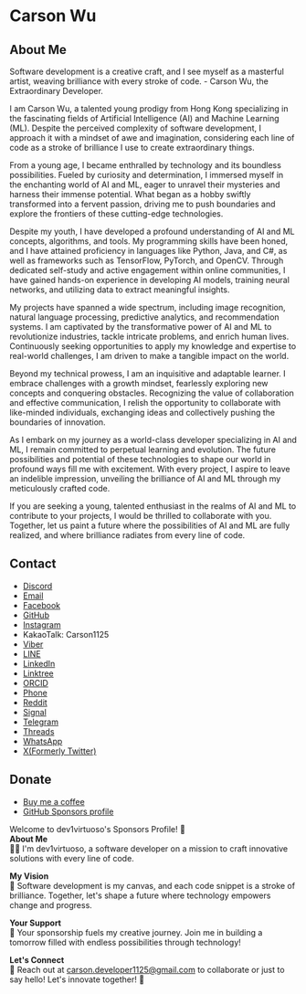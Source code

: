 # Carson Wu

## About Me

Software development is a creative craft, and I see myself as a masterful artist, weaving brilliance with every stroke of code. - Carson Wu, the Extraordinary Developer.

I am Carson Wu, a talented young prodigy from Hong Kong specializing in the fascinating fields of Artificial Intelligence (AI) and Machine Learning (ML). Despite the perceived complexity of software development, I approach it with a mindset of awe and imagination, considering each line of code as a stroke of brilliance I use to create extraordinary things.

From a young age, I became enthralled by technology and its boundless possibilities. Fueled by curiosity and determination, I immersed myself in the enchanting world of AI and ML, eager to unravel their mysteries and harness their immense potential. What began as a hobby swiftly transformed into a fervent passion, driving me to push boundaries and explore the frontiers of these cutting-edge technologies.

Despite my youth, I have developed a profound understanding of AI and ML concepts, algorithms, and tools. My programming skills have been honed, and I have attained proficiency in languages like Python, Java, and C#, as well as frameworks such as TensorFlow, PyTorch, and OpenCV. Through dedicated self-study and active engagement within online communities, I have gained hands-on experience in developing AI models, training neural networks, and utilizing data to extract meaningful insights.

My projects have spanned a wide spectrum, including image recognition, natural language processing, predictive analytics, and recommendation systems. I am captivated by the transformative power of AI and ML to revolutionize industries, tackle intricate problems, and enrich human lives. Continuously seeking opportunities to apply my knowledge and expertise to real-world challenges, I am driven to make a tangible impact on the world.

Beyond my technical prowess, I am an inquisitive and adaptable learner. I embrace challenges with a growth mindset, fearlessly exploring new concepts and conquering obstacles. Recognizing the value of collaboration and effective communication, I relish the opportunity to collaborate with like-minded individuals, exchanging ideas and collectively pushing the boundaries of innovation.

As I embark on my journey as a world-class developer specializing in AI and ML, I remain committed to perpetual learning and evolution. The future possibilities and potential of these technologies to shape our world in profound ways fill me with excitement. With every project, I aspire to leave an indelible impression, unveiling the brilliance of AI and ML through my meticulously crafted code.

If you are seeking a young, talented enthusiast in the realms of AI and ML to contribute to your projects, I would be thrilled to collaborate with you. Together, let us paint a future where the possibilities of AI and ML are fully realized, and where brilliance radiates from every line of code.

## Contact

- [Discord](https://discordapp.com/users/893165893469732935)
- [Email](mailto:carson.developer1125@gmail.com)
- [Facebook](https://www.facebook.com/apple.we.98/)
- [GitHub](https://github.com/dev1virtuoso)
- [Instagram](https://instagram.com/dev1virtuoso)
- KakaoTalk: Carson1125
- [Viber](viber://add?number=63078780)
- [LINE](https://line.me/ti/p/k4_I_vkqFZ)
- [LinkedIn](https://www.linkedin.com/in/carson-wu-34a615325/)
- [Linktree](https://linktr.ee/carsonwe)
- [ORCID](https://orcid.org/0009-0004-2238-8912)
- [Phone](tel:85263078780)
- [Reddit](https://www.reddit.com/user/carson_we/)
- [Signal](https://signal.me/#eu/os05Q0OzC3s1NRRYvDNmobxTzCq1SPfX0ReOgDSQQbju04OeyaRG3rHClOwaf_m2)
- [Telegram](https://telegram.me/dev1virtuoso)
- [Threads](https://www.threads.net/@dev1virtuoso)
- [WhatsApp](https://wa.me/63078780)
- [X(Formerly Twitter)](https://x.com/dev1virtuoso/)

## Donate

- [Buy me a coffee](https://www.buymeacoffee.com/dev1virtuoso)
- [GitHub Sponsors profile](https://github.com/sponsors/dev1virtuoso/)

Welcome to dev1virtuoso's Sponsors Profile! 🌟  
**About Me**  
👨‍💻 I'm dev1virtuoso, a software developer on a mission to craft innovative solutions with every line of code.

**My Vision**  
🎨 Software development is my canvas, and each code snippet is a stroke of brilliance. Together, let's shape a future where technology empowers change and progress.

**Your Support**  
🚀 Your sponsorship fuels my creative journey. Join me in building a tomorrow filled with endless possibilities through technology!

**Let's Connect**  
📧 Reach out at [carson.developer1125@gmail.com](mailto:carson.developer1125@gmail.com) to collaborate or just to say hello! Let's innovate together! 🌟

